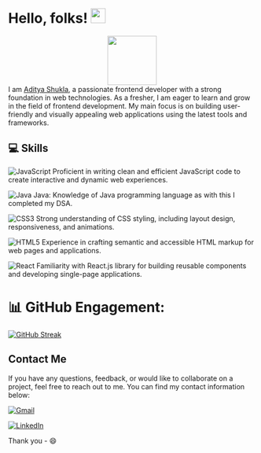  <h1>
                        Hello, folks!
  <img src="https://media.giphy.com/media/hvRJCLFzcasrR4ia7z/giphy.gif" width="30px"/>
</h1>

<div id="header" align="center">
  <img src="https://media.giphy.com/media/vLlpbDafjgHystuJ0a/giphy.gif" width="100"/>
</div>
I am <a href='https://aditya-portfolio-c978b.web.app/'> Aditya Shukla</a>, a passionate frontend developer with a strong foundation in web technologies. As a fresher, I am eager to learn and grow in the field of frontend development. My main focus is on building user-friendly and visually appealing web applications using the latest tools and frameworks.

##  💻 Skills

![JavaScript](https://img.shields.io/badge/javascript-%23323330.svg?style=for-the-badge&logo=javascript&logoColor=%23F7DF1E)  Proficient in writing clean and efficient JavaScript code to create interactive and dynamic web experiences.

![Java](https://img.shields.io/badge/java-%23ED8B00.svg?style=for-the-badge&logo=openjdk&logoColor=white) Java: Knowledge of Java programming language as with this I completed my DSA.

![CSS3](https://img.shields.io/badge/css3-%231572B6.svg?style=for-the-badge&logo=css3&logoColor=white) Strong understanding of CSS styling, including layout design, responsiveness, and animations.

![HTML5](https://img.shields.io/badge/html5-%23E34F26.svg?style=for-the-badge&logo=html5&logoColor=white) Experience in crafting semantic and accessible HTML markup for web pages and applications.

![React](https://img.shields.io/badge/react-%2320232a.svg?style=for-the-badge&logo=react&logoColor=%2361DAFB)  Familiarity with React.js library for building reusable components and developing single-page applications.

# 📊 GitHub Engagement:
<!--
![](https://github-readme-stats.vercel.app/api?username=Adi-tya-shukla&show_icons=true&hide=contribs,prs&cache_seconds=86400&theme=aura_dark)<br/>
![](https://github-readme-streak-stats.herokuapp.com/?user=Adi-tya-shukla&theme=aura_dark_border=false)<br/>
![](https://github-readme-stats.vercel.app/api/top-langs/?username=Adi-tya-shukla&theme=dark&hide_border=true&include_all_commits=false&count_private=false&layout=compact) <br/>
-->
[![GitHub Streak](http://github-readme-streak-stats.herokuapp.com?user=Adi-tya-shukla&theme=aura-dark&date_format=M%20j%5B%2C%20Y%5D)](https://git.io/streak-stats)


## Contact Me

If you have any questions, feedback, or would like to collaborate on a project, feel free to reach out to me. You can find my contact information below:

[![Gmail](https://img.shields.io/badge/Gmail-D14836?style=for-the-badge&logo=gmail&logoColor=white)](shuklaji247@gmail.com)

[![LinkedIn](https://img.shields.io/badge/LinkedIn-%230077B5.svg?logo=linkedin&logoColor=white)](https://www.linkedin.com/in/shukla-adityaa)

Thank you - 😄
